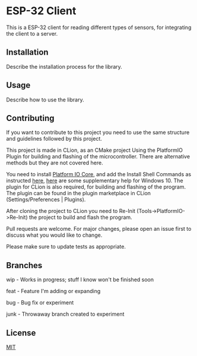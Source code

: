 # ESP-32 Client

This is a ESP-32 client for reading different types of sensors, for integrating the client to a server.

[//]: # (TODO: Add a complete guide and description for the module)

## Installation
Describe the installation  process for the library.
 
## Usage
[//]: # (TODO: Describe the usage of the library and test program)
Describe how to use the library.


## Contributing
If you want to contribute to this project you need to use the same structure and guidelines followed by this project.

This project is made in CLion, as an CMake project Using the PlatformIO Plugin for building and flashing of the microcontroller. There are alternative methods
but they are not covered here.

You need to install [Platform IO Core](https://docs.platformio.org/en/latest/core/installation.html), and add the
Install Shell Commands as instructed [here](https://docs.platformio.org/en/latest/core/installation.html#piocore-install-shell-commands), [here](https://www.architectryan.com/2018/03/17/add-to-the-path-on-windows-10/)
are some supplementary help for Windows 10. The plugin for CLion is also required,
for building and flashing of the program. The plugin can be found in the plugin marketplace in CLion (Settings/Preferences | Plugins).

After cloning the project to CLion you need to Re-Init (Tools->PlatformIO->Re-Init) the project to build and flash the program.

Pull requests are welcome. For major changes, please open an issue first to discuss what you would like to change.

Please make sure to update tests as appropriate.

## Branches
wip - Works in progress; stuff I know won't be finished soon

feat - Feature I'm adding or expanding

bug - Bug fix or experiment

junk - Throwaway branch created to experiment


## License
[MIT](https://choosealicense.com/licenses/mit/)